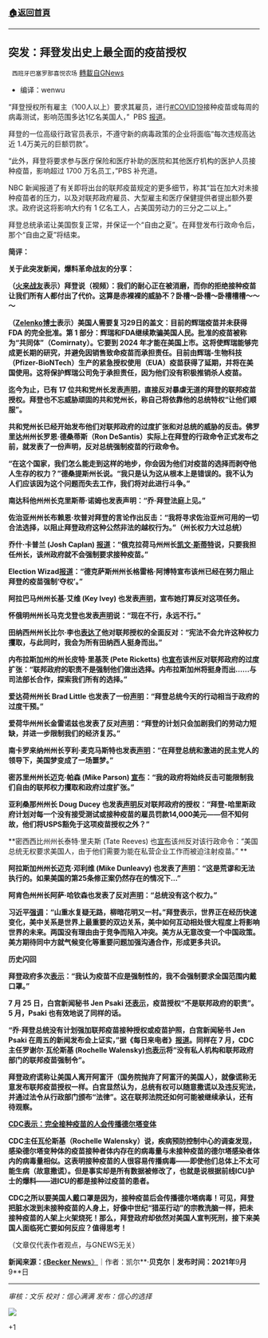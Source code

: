 ###  [:house:返回首頁](https://github.com/ourhimalayas/txt)
---


## 突发：拜登发出史上最全面的疫苗授权
` 西班牙巴塞罗那喜悦农场` [轉載自GNews](https://gnews.org/zh-hans/1523742/)

- 编译：wenwu


“拜登授权所有雇主（100人以上）要求其雇员，进行[#COVID19](https://twitter.com/hashtag/COVID19?src=hashtag_click)接种疫苗或每周的病毒测试，影响范围多达1亿名美国人，”  PBS [报道](https://twitter.com/disclosetv/status/1436053940873875469)。

拜登的一位高级行政官员表示，不遵守新的病毒政策的企业将面临“每次违规高达近 1.4万美元的巨额罚款”。

“此外，拜登将要求参与医疗保险和医疗补助的医院和其他医疗机构的医护人员接种疫苗，影响超过 1700 万名员工，”PBS 补充道。

NBC 新闻报道了有关即将出台的联邦疫苗规定的更多细节，称其“旨在加大对未接种疫苗者的压力，以及对联邦政府雇员、大型雇主和医疗保健提供者提出额外要求。政府说这将影响大约有 1 亿名工人，占美国劳动力的三分之二以上。”

拜登总统承诺让美国恢复正常，并保证一个“自由之夏”。在拜登发布行政命令后，那个“自由之夏”将结束。

**简评：**

**关于此突发新闻，爆料革命战友的分享：**

**（[火来战友](https://gettr.com/post/palx6qa259)表示）拜登说（视频）：我们的耐心正在被消磨，而你的拒绝接种疫苗让我们所有人都付出了代价。这算是赤裸裸的威胁不？卧槽～卧槽～卧槽槽槽～～～**

**（[Zelenko博士](https://gettr.com/post/p9iyh7dda9)表示）美国人需要复习29日的盖文：目前的辉瑞疫苗并未获得 FDA 的完全批准。第 1 部分：辉瑞和FDA继续欺骗美国人民。批准的疫苗被称为“共同体”（Comirnaty）。它要到 2024 年才能在美国上市。这将使辉瑞能够完成更长期的研究，并避免因销售致命疫苗而承担责任。目前由辉瑞-生物科技（Pfizer-BioNTech）生产的紧急授权使用（EUA）疫苗获得了延期，并将在美国使用。这将保护辉瑞公司免于承担责任，因为他们没有积极推销杀人疫苗。**

**迄今为止，已有 17 位共和党州长发表[声明](https://beckernews.com/update-new-17-governors-41405/)，直接反对暴虐无道的拜登的联邦疫苗授权。拜登也不忘威胁顽固的共和党州长，称自己将依靠他的总统特权“让他们顺服”。**

**共和党州长已经开始发布他们对联邦政府的过度扩张和对总统的威胁的反击。佛罗里达州州长罗恩·德桑蒂斯（Ron DeSantis）实际上在拜登的行政命令正式发布之前，就发表了一份声明，反对总统强制疫苗的行政命令。**

**“在这个国家，我们怎么能走到这样的地步，你会因为他们对疫苗的选择而剥夺他人生存的权力？”德桑提斯州长说。“我只是认为这从根本上是错误的。我不认为人们应该因为这个问题而失去工作，我们将对此进行斗争。”**

**南达科他州州长克里斯蒂·诺姆也发表声明：“乔·拜登法庭上见。”**

**佐治亚州州长布赖恩·坎普对拜登的言论作出反击：“我将寻求佐治亚州可用的一切合法选择，以阻止拜登政府这种公然非法的越权行为。”（州长权力大过总统）**

**乔什·卡普兰 (Josh Caplan) [报道](https://twitter.com/joshdcaplan/status/1436108200902893569?s=20)：“俄克拉荷马州州长[凯文·斯蒂特](https://twitter.com/GovStitt)说，只要我担任州长，该州政府就不会强制要求接种疫苗。”**

**Election Wizad[报道](https://twitter.com/ElectionWiz/status/1436112655643668491?s=20)：“德克萨斯州州长格雷格·阿博特宣布该州已经在努力阻止拜登的疫苗强制‘夺权’。”**

**阿拉巴马州州长基·艾维 (Key Ivey) 也发表[声明](https://twitter.com/GovernorKayIvey/status/1436091604704665607?s=20)，宣布她打算反对这项任务。**

**怀俄明州州长马克戈登也发表[声明](https://twitter.com/GovernorKayIvey/status/1436091604704665607)说：“现在不行，永远不行。”**

**田纳西州州长比尔·李也[表达了](https://twitter.com/GovBillLee/status/1436110064587247616?s=20)他对联邦授权的全面反对：“宪法不会允许这种权力攫取，与此同时，我会为所有田纳西人挺身而出。”**

**内布拉斯加州的州长皮特·里基茨 (Pete Ricketts) 也[宣布](https://twitter.com/GovRicketts/status/1436087523198083072?s=20)该州反对联邦政府的过度扩张：“联邦政府的职责不是强制他们做出选择。内布拉斯加州将挺身而出……与司法部长合作，探索我们所有的选择。”**

**爱达荷州州长 Brad Little 也发表了一份[声明](https://twitter.com/GovernorLittle/status/1436087336417193994?s=20)：“拜登总统今天的行动相当于政府的过度干预。”**

**爱荷华州州长金雷诺兹也发表了反对[声明](https://twitter.com/IAGovernor/status/1436076821691486212?s=20)：“拜登的计划只会加剧我们的劳动力短缺，并进一步限制我们的经济复苏。”**

**南卡罗来纳州州长亨利·麦克马斯特也发表[声明](https://twitter.com/henrymcmaster/status/1436074993679536128?s=20)：“在拜登总统和激进的民主党人的领导下，美国梦变成了一场噩梦。”**

**密苏里州州长迈克·帕森 (Mike Parson) [宣布](https://twitter.com/GovParsonMO/status/1436091507690278913?s=20)：“我的政府将始终反击可能限制我们自由的联邦权力攫取和政府过度扩张。”**

**亚利桑那州州长 Doug Ducey 也发表[声明](https://twitter.com/dougducey/status/1436099472233164844?s=20)反对联邦政府的授权：“拜登-哈里斯政府计划对每一个没有接受测试或接种疫苗的雇员罚款14,000美元——但不知何故，他们将USPS豁免于这项疫苗授权之外？”**

**密西西比州州长泰特·里夫斯 (Tate Reeves) 也[宣布](https://twitter.com/tatereeves/status/1436081918982897667?s=20)该州反对该行政命令：“美国总统无权要求美国人，由于他们需要为能在私营企业工作而被迫注射疫苗。” **

**阿拉斯加州州长迈克·邓利维 (Mike Dunleavy) 也发表了[声明](https://twitter.com/GovDunleavy/status/1436138525355753488?s=20)：“这是荒谬和无法执行的。如果美国的第25条修正案仍然存在的情况下…”**

**阿肯色州州长阿萨·哈钦森也发表了反对[声明](https://twitter.com/AsaHutchinson/status/1436084493002100738?s=20)：“总统没有这个权力。”**

**习近平[强调](https://news.sina.com.cn/gov/xlxw/2021-09-10/doc-iktzscyx3393393.shtml)：“山重水复疑无路，柳暗花明又一村。”拜登表示，世界正在经历快速变化，美中关系是世界上最重要的双边关系，美中如何互动相处很大程度上将影响世界的未来。两国没有理由由于竞争而陷入冲突。美方从无意改变一个中国政策。美方期待同中方就气候变化等重要问题加强沟通合作，形成更多共识。**

**历史闪回**

**拜登政府多次[表示](https://rumble.com/vmakio-flashback-the-biden-administration-says-vaccines-should-not-be-mandatory.html)：“我认为疫苗不应是强制性的，我不会强制要求全国范围内戴口罩。”**

**7 月 25 日，白宫新闻秘书 Jen Psaki 还[表示](https://beckernews.com/flashback-all-the-times-the-biden-administration-said-vaccines-should-not-be-mandatory-41403/)，疫苗授权“不是联邦政府的职责”。5 月，Psaki 也有效地说了同样的话。**

**“乔·拜登总统没有计划强加联邦疫苗接种授权或疫苗护照，白宫新闻秘书 Jen Psaki 在周五的新闻发布会上证实，”据《每日来电者》[报道](https://dailycaller.com/2021/05/14/jen-psaki-biden-vaccine-mandate-federal-private-companies/)。同样在 7 月，CDC 主任罗谢尔·瓦伦斯基 (Rochelle Walensky)[也表示](https://www.reuters.com/world/us/biden-administration-weighing-federal-mandate-covid-19-vaccine-cdc-director-2021-07-30/?taid=6104c0397797f60001544761&amp;utm_campaign=trueAnthem:+Trending+Content&amp;utm_medium=trueAnthem&amp;utm_source=twitter)将“没有私人机构和联邦政府部门的联邦疫苗强制令”。**

**拜登政府谎称让美国人离开阿富汗（国务院抛弃了阿富汗的美国人），就像谎称无意发布联邦疫苗授权一样。白宫显然认为，总统有权可以随意撒谎以及违反宪法，并通过法令从行政部门颁布“法律”。这在联邦法院还如何可能被继续承认，还有待观察。**

[**CDC表示：完全接种疫苗的人会传播德尔塔变体**](https://news.yahoo.com/cdc-says-fully-vaccinated-people-201508057.html)

**CDC主任瓦伦斯基（Rochelle Walensky）说，疾病预防控制中心的调查发现，感染德尔塔变种体的疫苗接种者体内存在的病毒量与未接种疫苗的德尔塔感染者体内的病毒量相似。这表明接种疫苗的人很容易传播病毒——即使他们总体上不太可能生病（故意撒谎）。但是事实却是所有数据被修改了，也就是说根据前线ICU护士的爆料——进ICU的都是接种过疫苗的患者。**

**CDC之所以要美国人戴口罩是因为，接种疫苗后会传播德尔塔病毒！可见，拜登把脏水泼到未接种疫苗的人身上，好像中世纪“猎巫行动”的宗教洗脑一样，把未接种疫苗的人架上火架烧死！那么，拜登政府却依然对美国人宣判死刑，接下来美国人面临死亡要如何反应？值得思考！**

（文章仅代表作者观点，与GNEWS无关）

**新闻来源：**[《**Becker News**》](https://beckernews.com/breaking-president-biden-set-to-issue-most-sweeping-set-of-vaccine-mandates-in-american-history-41399/)｜作者：凯尔**·**贝克尔｜发布时间：**2021**年**9**月**9**日

* * *

*审核：文乐
校对：信心满满
发布：信心的选择*

![](https://assets.gnews.org/wp-content/uploads/2021/09/GNEWS_CH.-5-1536x1086-1.jpeg)

+1
